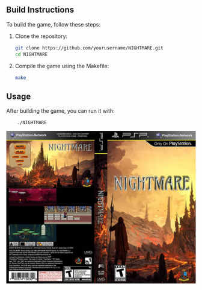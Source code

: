 ## Build Instructions
To build the game, follow these steps:

1. Clone the repository:
    ```bash
    git clone https://github.com/yourusername/NIGHTMARE.git
    cd NIGHTMARE
    ```

2. Compile the game using the Makefile:
    ```bash
    make
    ```

## Usage
After building the game, you can run it with:
```bash
    ./NIGHTMARE
```

<p align="center">
 <img src="/IMG//NTEMP.jpg">
</p>
